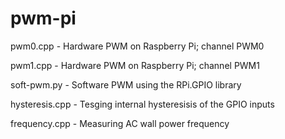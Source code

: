 # pwm-pi

pwm0.cpp - Hardware PWM on Raspberry Pi; channel PWM0

pwm1.cpp - Hardware PWM on Raspberry Pi; channel PWM1

soft-pwm.py - Software PWM using the RPi.GPIO library

hysteresis.cpp - Tesging internal hysteresisis of the GPIO inputs

frequency.cpp - Measuring AC wall power frequency
